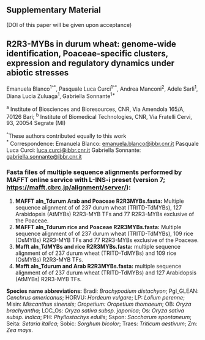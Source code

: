 ## Supplementary Material 
(DOI of this paper will be given upon acceptance)

## R2R3-MYBs in durum wheat: genome-wide identification, Poaceae-specific clusters, expression and regulatory dynamics under abiotic stresses

Emanuela Blanco<sup>1^\*</sup>, Pasquale Luca Curci<sup>1^\*</sup>, Andrea Manconi<sup>2</sup>, Adele Sarli<sup>1</sup>, Diana Lucia Zuluaga<sup>1</sup>, Gabriella Sonnante<sup>1*</sup>

<sup>a</sup> Institute of Biosciences and Bioresources, CNR, Via Amendola 165/A, 70126 Bari; <sup>b</sup> Institute of Biomedical Technologies, CNR, Via Fratelli Cervi, 93, 20054 Segrate (MI)  

<sup>^</sup>These authors contributed equally to this work  
<sup>\*</sup> Correspondence: 
Emanuela Blanco:      emanuela.blanco@ibbr.cnr.it
Pasquale Luca Curci: luca.curci@ibbr.cnr.it
Gabriella Sonnante:   gabriella.sonnante@ibbr.cnr.it


### Fasta files of multiple sequence alignments performed by MAFFT online service with L-INS-i preset (version 7; https://mafft.cbrc.jp/alignment/server/):

1. **MAFFT aln_Tdurum Arab and Poaceae R2R3MYBs.fasta:** Multiple sequence alignment of of 237 durum wheat (TRITD-TdMYBs), 127 Arabidopsis (AtMYBs) R2R3-MYB TFs and 77 R2R3-MYBs exclusive of the Poaceae.  
2. **MAFFT aln_Tdurum rice and Poaceae R2R3MYBs.fasta:** Multiple sequence alignment of of 237 durum wheat (TRITD-TdMYBs), 109 rice (OsMYBs) R2R3-MYB TFs and 77 R2R3-MYBs exclusive of the Poaceae. 
3. **Mafft aln_TdMYBs and rice R2R3MYBs.fasta:** multiple sequence alignment of of 237 durum wheat (TRITD-TdMYBs) and 109 rice (OsMYBs) R2R3-MYB TFs.
4. **Mafft aln_Tdurum and Arab R2R3MYBs.fasta:** multiple sequence alignment of of 237 durum wheat (TRITD-TdMYBs) and 127 Arabidopsis (AtMYBs) R2R3-MYB TFs.

**Species name abbreviations:** Bradi: _Brachypodium distachyon_; Pgl_GLEAN: _Cenchrus americanus_; HORVU: _Hordeum vulgare_; LP: _Lolium perenne_; Misin: _Miscanthus sinensis_; _Oropetium: Oropetium thomaeum_; OB: _Oryza brachyantha_;  LOC_Os: _Oryza sativa subsp. japonica_; Os: _Oryza sativa subsp. indica_; PH: _Phyllostachys edulis_; Sspon: _Saccharum spontaneum_;  Seita: _Setaria italica_; Sobic: _Sorghum bicolor_; Traes: _Triticum aestivum_; Zm: _Zea mays_.
